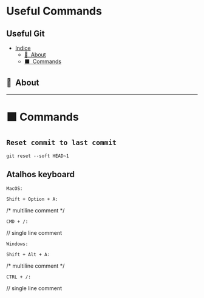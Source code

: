 # Useful Commands

## Useful Git

- [Indice](#indice)
  - [🔖&nbsp; About](#-abaut)
  - [⬛&nbsp; Commands](#-commands)

## 🔖&nbsp; About


----

# ⬛ Commands

## `Reset commit to last commit`
```
git reset --soft HEAD~1
```

## Atalhos keyboard

`MacOS:`
```
Shift + Option + A:
```

/* multiline 
   comment */

```
CMD + /:
```
// single line comment

`Windows:`
```
Shift + Alt + A:
```
 /* multiline 
    comment */

```
CTRL + /:
```
// single line comment


